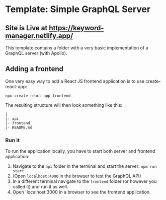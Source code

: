 # Template: Simple GraphQL Server

## Site is Live at https://keyword-manager.netlify.app/

This template contains a folder with a very basic implementation of a GraphQL server (with Apollo).

## Adding a frontend

One very easy way to add a React JS frontend application is to use create-react-app:
```
npx create-react-app frontend
```

The resulting structure will then look something like this:
```
|
|- api
|- frontend
|- README.md
```

### Run it

To run the application locally, you have to start both server and frontend application:
1. Navigate to the `api` folder in the terminal and start the server: `npm run start`
2. (Open `localhost:4000` in the browser to test the GraphQL API)
2. In a different terminal navigate to the `frontend` folder (or however you called it) and run it as well.
3. Open `localhost:3000 in a browser to see the frontend application.



